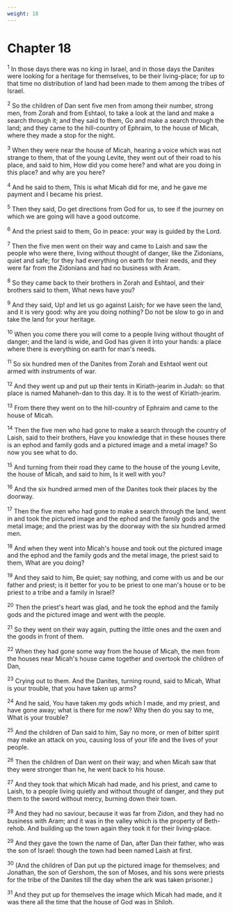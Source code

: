 ```yaml
---
weight: 18
---
```


# Chapter 18

<sup>1</sup> In those days there was no king in Israel, and in those days the Danites were looking for a heritage for themselves, to be their living-place; for up to that time no distribution of land had been made to them among the tribes of Israel. 

<sup>2</sup> So the children of Dan sent five men from among their number, strong men, from Zorah and from Eshtaol, to take a look at the land and make a search through it; and they said to them, Go and make a search through the land; and they came to the hill-country of Ephraim, to the house of Micah, where they made a stop for the night. 

<sup>3</sup> When they were near the house of Micah, hearing a voice which was not strange to them, that of the young Levite, they went out of their road to his place, and said to him, How did you come here? and what are you doing in this place? and why are you here? 

<sup>4</sup> And he said to them, This is what Micah did for me, and he gave me payment and I became his priest. 

<sup>5</sup> Then they said, Do get directions from God for us, to see if the journey on which we are going will have a good outcome. 

<sup>6</sup> And the priest said to them, Go in peace: your way is guided by the Lord. 

<sup>7</sup> Then the five men went on their way and came to Laish and saw the people who were there, living without thought of danger, like the Zidonians, quiet and safe; for they had everything on earth for their needs, and they were far from the Zidonians and had no business with Aram. 

<sup>8</sup> So they came back to their brothers in Zorah and Eshtaol, and their brothers said to them, What news have you? 

<sup>9</sup> And they said, Up! and let us go against Laish; for we have seen the land, and it is very good: why are you doing nothing? Do not be slow to go in and take the land for your heritage. 

<sup>10</sup> When you come there you will come to a people living without thought of danger; and the land is wide, and God has given it into your hands: a place where there is everything on earth for man's needs. 

<sup>11</sup> So six hundred men of the Danites from Zorah and Eshtaol went out armed with instruments of war. 

<sup>12</sup> And they went up and put up their tents in Kiriath-jearim in Judah: so that place is named Mahaneh-dan to this day. It is to the west of Kiriath-jearim. 

<sup>13</sup> From there they went on to the hill-country of Ephraim and came to the house of Micah. 

<sup>14</sup> Then the five men who had gone to make a search through the country of Laish, said to their brothers, Have you knowledge that in these houses there is an ephod and family gods and a pictured image and a metal image? So now you see what to do. 

<sup>15</sup> And turning from their road they came to the house of the young Levite, the house of Micah, and said to him, Is it well with you? 

<sup>16</sup> And the six hundred armed men of the Danites took their places by the doorway. 

<sup>17</sup> Then the five men who had gone to make a search through the land, went in and took the pictured image and the ephod and the family gods and the metal image; and the priest was by the doorway with the six hundred armed men. 

<sup>18</sup> And when they went into Micah's house and took out the pictured image and the ephod and the family gods and the metal image, the priest said to them, What are you doing? 

<sup>19</sup> And they said to him, Be quiet; say nothing, and come with us and be our father and priest; is it better for you to be priest to one man's house or to be priest to a tribe and a family in Israel? 

<sup>20</sup> Then the priest's heart was glad, and he took the ephod and the family gods and the pictured image and went with the people. 

<sup>21</sup> So they went on their way again, putting the little ones and the oxen and the goods in front of them. 

<sup>22</sup> When they had gone some way from the house of Micah, the men from the houses near Micah's house came together and overtook the children of Dan, 

<sup>23</sup> Crying out to them. And the Danites, turning round, said to Micah, What is your trouble, that you have taken up arms? 

<sup>24</sup> And he said, You have taken my gods which I made, and my priest, and have gone away; what is there for me now? Why then do you say to me, What is your trouble? 

<sup>25</sup> And the children of Dan said to him, Say no more, or men of bitter spirit may make an attack on you, causing loss of your life and the lives of your people. 

<sup>26</sup> Then the children of Dan went on their way; and when Micah saw that they were stronger than he, he went back to his house. 

<sup>27</sup> And they took that which Micah had made, and his priest, and came to Laish, to a people living quietly and without thought of danger, and they put them to the sword without mercy, burning down their town. 

<sup>28</sup> And they had no saviour, because it was far from Zidon, and they had no business with Aram; and it was in the valley which is the property of Beth-rehob. And building up the town again they took it for their living-place. 

<sup>29</sup> And they gave the town the name of Dan, after Dan their father, who was the son of Israel: though the town had been named Laish at first. 

<sup>30</sup> (And the children of Dan put up the pictured image for themselves; and Jonathan, the son of Gershom, the son of Moses, and his sons were priests for the tribe of the Danites till the day when the ark was taken prisoner.) 

<sup>31</sup> And they put up for themselves the image which Micah had made, and it was there all the time that the house of God was in Shiloh. 



